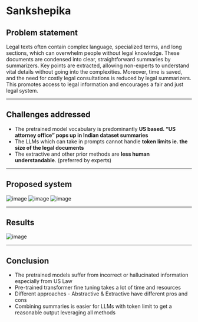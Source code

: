 # Sankshepika

## Problem statement
Legal texts often contain complex language, specialized terms, and long sections, which can overwhelm people without legal knowledge. 
These documents are condensed into clear, straightforward summaries by summarizers. Key points are extracted, allowing non-experts to understand vital details without going into the complexities. 
Moreover, time is saved, and the need for costly legal consultations is reduced by legal summarizers. 
This promotes access to legal information and encourages a fair and just legal system. 

---

## Challenges addressed
- The pretrained model vocabulary is predominantly **US based. “US attorney office” pops up in Indian dataset summaries**
- The LLMs which can take in prompts cannot handle **token limits ie. the size of the legal documents**
- The extractive and other prior methods are **less human understandable**. (preferred by experts)

---
## Proposed system
![image](https://github.com/SwethaMagesh/sankshepika-mlpro/assets/43994542/e889f7fb-8e50-4542-87f2-7f5e14fd7670)
![image](https://github.com/SwethaMagesh/sankshepika-mlpro/assets/43994542/b5d372f2-c4b1-419a-80b1-2fc001b7e674)
![image](https://github.com/SwethaMagesh/sankshepika-mlpro/assets/43994542/1a1a9899-ada5-4981-88cb-8405425c10f5)



---
## Results
![image](https://github.com/SwethaMagesh/sankshepika-mlpro/assets/43994542/d9714f71-3df8-4592-89a6-e18b1230a991)

---
## Conclusion
- The pretrained models suffer from incorrect or hallucinated information especially from US Law
- Pre-trained transformer fine tuning takes a lot of time and resources
- Different approaches - Abstractive & Extractive have different pros and cons
- Combining summaries is easier for LLMs with token limit to get a reasonable output leveraging all methods


